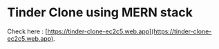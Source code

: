 # Tinder Clone using MERN stack

Check here : [https://tinder-clone-ec2c5.web.app](https://tinder-clone-ec2c5.web.app).
